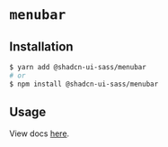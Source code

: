 # `menubar`

## Installation

```sh
$ yarn add @shadcn-ui-sass/menubar
# or
$ npm install @shadcn-ui-sass/menubar
```

## Usage

View docs [here](https://shadcn-ui-sass.com/docs/components/menubar).

